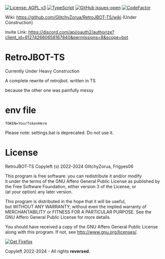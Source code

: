 [![License: AGPL v3](https://img.shields.io/badge/License-AGPL_v3-blue.svg)](https://www.gnu.org/licenses/agpl-3.0)
[![TypeScript](https://badgen.net/badge/icon/typescript?icon=typescript&label)](https://typescriptlang.org)
[![GitHub issues-open](https://img.shields.io/github/issues/GlitchyZorua/RetroJBOT-TS)](https://github.com/GlitchyZorua/RetroJBOT-TS/issues?q=is%3Aopen)
[![CodeFactor](https://www.codefactor.io/repository/github/GlitchyZorua/retrojbot-ts/badge)](https://www.codefactor.io/repository/github/GlitchyZorua/retrojbot-ts)

Wiki: https://github.com/GlitchyZorua/RetroJBOT-TS/wiki (Under Construction)

Invite Link: https://discord.com/api/oauth2/authorize?client_id=612742660658167840&permissions=8&scope=bot
# RetroJBOT-TS

Currently Under Heavy Construction

A complete rewrite of retrojbot. written in TS

because the other one was painfully messy


# env file

```env
TOKEN=YourTokenHere
```

Please note: settings.bat is deprecated. Do not use it.

# License

RetroJBOT-TS
Copyleft (ɔ) 2022-2024 GlitchyZorua, Frigyes06

This program is free software: you can redistribute it and/or modify <br>
it under the terms of the GNU Affero General Public License as published by <br>
the Free Software Foundation, either version 3 of the License, or <br>
(at your option) any later version.

This program is distributed in the hope that it will be useful, <br>
but WITHOUT ANY WARRANTY; without even the implied warranty of <br>
MERCHANTABILITY or FITNESS FOR A PARTICULAR PURPOSE. See the <br>
GNU Affero General Public License for more details.

You should have received a copy of the GNU Affero General Public License <br>
along with this program. If not, see <http://www.gnu.org/licenses/>.

[![Get Firefox](http://toastytech.com/good/ffbutton80x15-getfirefox.gif)](https://www.mozilla.org/en-US/firefox/new/)


Copyleft 2022-2024 - All rights **reversed**.

